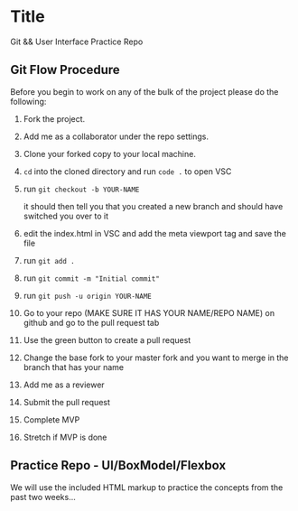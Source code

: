 # Title

Git && User Interface Practice Repo

## Git Flow Procedure

Before you begin to work on any of the bulk of the project please do the following:

1. Fork the project.
2. Add me as a collaborator under the repo settings.
3. Clone your forked copy to your local machine.
4. `cd` into the cloned directory and run `code .` to open VSC
5. run `git checkout -b YOUR-NAME`

   it should then tell you that you created a new branch and should have switched you over to it

6. edit the index.html in VSC and add the meta viewport tag and save the file
7. run `git add .`
8. run `git commit -m "Initial commit"`
9. run `git push -u origin YOUR-NAME`
10. Go to your repo (MAKE SURE IT HAS YOUR NAME/REPO NAME) on github and go to the pull request tab
11. Use the green button to create a pull request
12. Change the base fork to your master fork and you want to merge in the branch that has your name
13. Add me as a reviewer
14. Submit the pull request
15. Complete MVP
16. Stretch if MVP is done

## Practice Repo - UI/BoxModel/Flexbox

We will use the included HTML markup to practice the concepts from the past two weeks...
